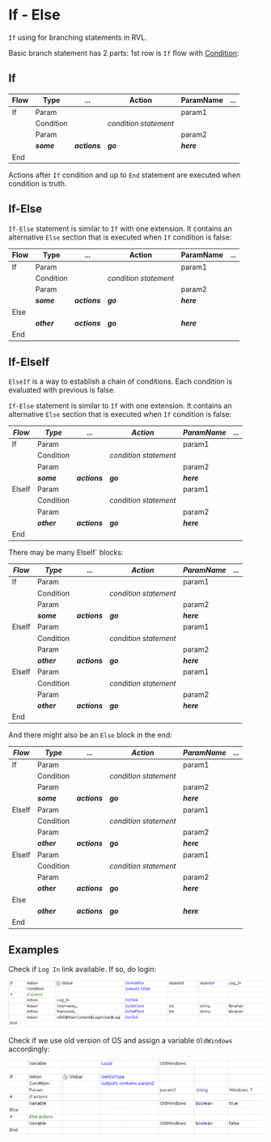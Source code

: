 # If - Else

`If` using for branching statements in RVL.

Basic branch statement has 2 parts: 1st row is `If` flow with [Condition](Conditions.md):

## If

| Flow | Type       | ...           | Action                | ParamName  | ... |
| ---- | ---------- | ------------- | --------------------- | ---------- | --- |
| If   | Param      |               |                       | param1     |
|      | Condition  |               | *condition statement* |            |
|      | Param      |               |                       | param2     |
|      | ***some*** | ***actions*** | ***go***              | ***here*** |
| End  |            |               |                       |            |

Actions after `If` condition and up to `End` statement are executed when condition is truth.

## If-Else

`If-Else` statement is similar to `If` with one extension. It contains an alternative `Else` section that is executed when `If` condition is false:

| Flow | Type        | ...           | Action                | ParamName  | ... |
| ---- | ----------- | ------------- | --------------------- | ---------- | --- |
| If   | Param       |               |                       | param1     |
|      | Condition   |               | *condition statement* |            |
|      | Param       |               |                       | param2     |
|      | ***some***  | ***actions*** | ***go***              | ***here*** |
| Else |             |               |                       |            |
|      | ***other*** | ***actions*** | ***go***              | ***here*** |
| End  |             |               |                       |            |

## If-ElseIf

`ElseIf` is a way to establish a chain of conditions. Each condition is evaluated with previous is false.

`If-Else` statement is similar to `If` with one extension. It contains an alternative `Else` section that is executed when `If` condition is false:

| *Flow* | *Type*      | ...           | *Action*              | *ParamName* | ... |
| ------ | ----------- | ------------- | --------------------- | ----------- | --- |
| If     | Param       |               |                       | param1      |
|        | Condition   |               | *condition statement* |             |
|        | Param       |               |                       | param2      |
|        | ***some***  | ***actions*** | ***go***              | ***here***  |
| ElseIf | Param       |               |                       | param1      |
|        | Condition   |               | *condition statement* |             |
|        | Param       |               |                       | param2      |
|        | ***other*** | ***actions*** | ***go***              | ***here***  |
| End    |             |               |                       |             |


There may be many ElseIf` blocks:

| *Flow* | *Type*      | ...           | *Action*              | *ParamName* | ... |
| ------ | ----------- | ------------- | --------------------- | ----------- | --- |
| If     | Param       |               |                       | param1      |
|        | Condition   |               | *condition statement* |             |
|        | Param       |               |                       | param2      |
|        | ***some***  | ***actions*** | ***go***              | ***here***  |
| ElseIf | Param       |               |                       | param1      |
|        | Condition   |               | *condition statement* |             |
|        | Param       |               |                       | param2      |
|        | ***other*** | ***actions*** | ***go***              | ***here***  |
| ElseIf | Param       |               |                       | param1      |
|        | Condition   |               | *condition statement* |             |
|        | Param       |               |                       | param2      |
|        | ***other*** | ***actions*** | ***go***              | ***here***  |
| End    |             |               |                       |             |


And there might also be an `Else` block in the end:

| *Flow* | *Type*      | ...           | *Action*              | *ParamName* | ... |
| ------ | ----------- | ------------- | --------------------- | ----------- | --- |
| If     | Param       |               |                       | param1      |
|        | Condition   |               | *condition statement* |             |
|        | Param       |               |                       | param2      |
|        | ***some***  | ***actions*** | ***go***              | ***here***  |
| ElseIf | Param       |               |                       | param1      |
|        | Condition   |               | *condition statement* |             |
|        | Param       |               |                       | param2      |
|        | ***other*** | ***actions*** | ***go***              | ***here***  |
| ElseIf | Param       |               |                       | param1      |
|        | Condition   |               | *condition statement* |             |
|        | Param       |               |                       | param2      |
|        | ***other*** | ***actions*** | ***go***              | ***here***  |
| Else   |             |               |                       |             |
|        | ***other*** | ***actions*** | ***go***              | ***here***  |
| End    |             |               |                       |             |

## Examples

Check if `Log In` link available. If so, do login:

![If Check Object Exists](img/IfElse_CheckLogin.png)


Check if we use old version of OS and assign a variable `OldWindows` accordingly:

![If Check OS Version](img/IfElse_CheckOldOs.png)
